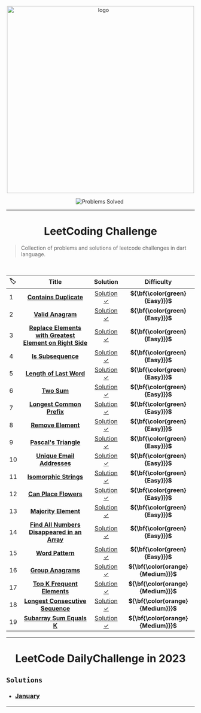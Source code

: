 <p align="center">
<a href="https://leetcode.com/Tolbaax/">
<img src="https://assets.leetcode.com/static_assets/public/webpack_bundles/images/logo-dark.e99485d9b.svg" width="500" alt="logo"></a>
</p>

<p align="center">
<img src="https://img.shields.io/badge/Problems%20Solved-26-sucess.svg" alt="Problems Solved">
<img src="https://img.shields.io/badge/Language-Dart-blue.svg" alt="">
</p>

---
<h1 align="center">LeetCoding Challenge</h1> 

> Collection of problems and solutions of leetcode challenges in dart language.

<br/>  

|🏷️|Title|Solution|Difficulty|
|:----|:----:|:----:|:----:|
|1|[**Contains Duplicate**](https://leetcode.com/problems/contains-duplicate/)|[Solution ✓](https://github.com/Tolbaax/Problem-Solving/blob/master/lib/easy/problem_1.dart) | **${\bf{\color\{green}\{Easy}}}$** |
|2|[**Valid Anagram**](https://leetcode.com/problems/valid-anagram/)|[Solution ✓](https://github.com/Tolbaax/Problem-Solving/blob/master/lib/easy/problem_2.dart) | **${\bf{\color\{green}\{Easy}}}$** |
|3|[**Replace Elements with Greatest Element on Right Side**](https://leetcode.com/problems/replace-elements-with-greatest-element-on-right-side/)|[Solution ✓](https://github.com/Tolbaax/Problem-Solving/blob/master/lib/easy/problem_3.dart) | **${\bf{\color\{green}\{Easy}}}$** |
|4|[**Is Subsequence**](https://leetcode.com/problems/is-subsequence/)|[Solution ✓](https://github.com/Tolbaax/Problem-Solving/blob/master/lib/easy/problem_4.dart) | **${\bf{\color\{green}\{Easy}}}$** |
|5|[**Length of Last Word**](https://leetcode.com/problems/length-of-last-word/)|[Solution ✓](https://github.com/Tolbaax/Problem-Solving/blob/master/lib/easy/problem_5.dart) | **${\bf{\color\{green}\{Easy}}}$** |
|6|[**Two Sum**](https://leetcode.com/problems/two-sum/)|[Solution ✓](https://github.com/Tolbaax/Problem-Solving/blob/master/lib/easy/problem_6.dart) | **${\bf{\color\{green}\{Easy}}}$** |
|7|[**Longest Common Prefix**](https://leetcode.com/problems/longest-common-prefix/)|[Solution ✓](https://github.com/Tolbaax/Problem-Solving/blob/master/lib/easy/problem_7.dart) | **${\bf{\color\{green}\{Easy}}}$** |
|8|[**Remove Element**](https://leetcode.com/problems/remove-element/)|[Solution ✓](https://github.com/Tolbaax/Problem-Solving/blob/master/lib/easy/problem_8.dart) | **${\bf{\color\{green}\{Easy}}}$**
|9|[**Pascal's Triangle**](https://leetcode.com/problems/pascals-triangle/)|[Solution ✓](https://github.com/Tolbaax/Problem-Solving/blob/master/lib/easy/problem_9.dart) | **${\bf{\color\{green}\{Easy}}}$**
|10|[**Unique Email Addresses**](https://leetcode.com/problems/unique-email-addresses/)|[Solution ✓](https://github.com/Tolbaax/Problem-Solving/blob/master/lib/easy/problem_10.dart) | **${\bf{\color\{green}\{Easy}}}$**
|11|[**Isomorphic Strings**](https://leetcode.com/problems/isomorphic-strings/)|[Solution ✓](https://github.com/Tolbaax/Problem-Solving/blob/master/lib/easy/problem_11.dart) | **${\bf{\color\{green}\{Easy}}}$**
|12|[**Can Place Flowers**](https://leetcode.com/problems/can-place-flowers/)|[Solution ✓](https://github.com/Tolbaax/Problem-Solving/blob/master/lib/easy/problem_12.dart) | **${\bf{\color\{green}\{Easy}}}$**
|13|[**Majority Element**](https://leetcode.com/problems/majority-element/)|[Solution ✓](https://github.com/Tolbaax/Problem-Solving/blob/master/lib/easy/problem_13.dart) | **${\bf{\color\{green}\{Easy}}}$**
|14|[**Find All Numbers Disappeared in an Array**](https://leetcode.com/problems/find-all-numbers-disappeared-in-an-array/)|[Solution ✓](https://github.com/Tolbaax/Problem-Solving/blob/master/lib/easy/problem_14.dart) | **${\bf{\color\{green}\{Easy}}}$**
|15|[**Word Pattern**](https://leetcode.com/problems/word-pattern/)|[Solution ✓](https://github.com/Tolbaax/Problem-Solving/blob/master/lib/easy/problem_15.dart) | **${\bf{\color\{green}\{Easy}}}$**
|16|[**Group Anagrams**](https://leetcode.com/problems/group-anagrams/)|[Solution ✓](https://github.com/Tolbaax/Problem-Solving/blob/master/lib/medium/problem_1.dart) | **${\bf{\color\{orange}\{Medium}}}$**
|17|[**Top K Frequent Elements**](https://leetcode.com/problems/top-k-frequent-elements/)|[Solution ✓](https://github.com/Tolbaax/Problem-Solving/blob/master/lib/medium/problem_2.dart) | **${\bf{\color\{orange}\{Medium}}}$**
|18|[**Longest Consecutive Sequence**](https://leetcode.com/problems/longest-consecutive-sequence/)|[Solution ✓](https://github.com/Tolbaax/Problem-Solving/blob/master/lib/medium/problem_3.dart) | **${\bf{\color\{orange}\{Medium}}}$**
|19|[**Subarray Sum Equals K**](https://leetcode.com/problems/subarray-sum-equals-k/)|[Solution ✓](https://github.com/Tolbaax/Problem-Solving/blob/master/lib/medium/problem_4.dart) | **${\bf{\color\{orange}\{Medium}}}$**
<hr>

<h1 align="center">LeetCode DailyChallenge in 2023</h1> 


## `Solutions`
- ### [**January**](https://github.com/Tolbaax/Problem-Solving/tree/master/lib/LeetCode_DailyChallenge_in_2023/January)

<hr>
